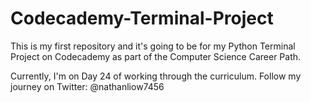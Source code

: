 # Codecademy-Terminal-Project
This is my first repository and it's going to be for my Python Terminal Project on Codecademy as part of the Computer Science Career Path.

Currently, I'm on Day 24 of working through the curriculum. Follow my journey on Twitter: @nathanliow7456
